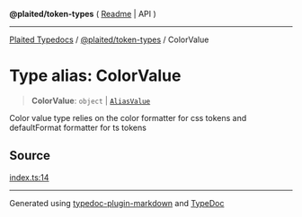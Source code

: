 **@plaited/token-types** ( [Readme](../README.md) \| API )

***

[Plaited Typedocs](../../../modules.md) / [@plaited/token-types](../modules.md) / ColorValue

# Type alias: ColorValue

> **ColorValue**: `object` \| [`AliasValue`](AliasValue.md)

Color value type relies on the color formatter for css tokens and defaultFormat formatter for ts tokens

## Source

[index.ts:14](https://github.com/plaited/plaited/blob/95d1a1b/libs/token-types/src/index.ts#L14)

***

Generated using [typedoc-plugin-markdown](https://www.npmjs.com/package/typedoc-plugin-markdown) and [TypeDoc](https://typedoc.org/)
